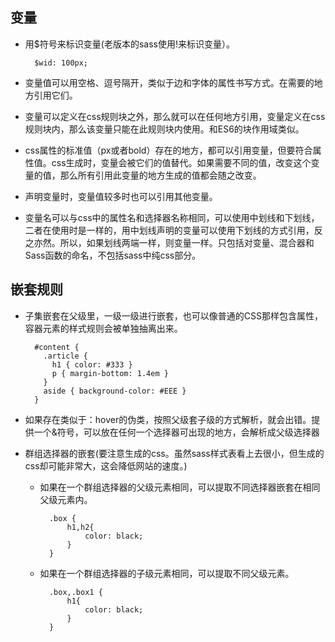 ## 变量
- 用$符号来标识变量(老版本的sass使用!来标识变量）。

		$wid: 100px;
- 变量值可以用空格、逗号隔开，类似于边和字体的属性书写方式。在需要的地方引用它们。
- 变量可以定义在css规则块之外，那么就可以在任何地方引用，变量定义在css规则块内，那么该变量只能在此规则块内使用。和ES6的块作用域类似。
- css属性的标准值（px或者bold）存在的地方，都可以引用变量，但要符合属性值。css生成时，变量会被它们的值替代。如果需要不同的值，改变这个变量的值，那么所有引用此变量的地方生成的值都会随之改变。
- 声明变量时，变量值较多时也可以引用其他变量。
- 变量名可以与css中的属性名和选择器名称相同，可以使用中划线和下划线，二者在使用时是一样的，用中划线声明的变量可以使用下划线的方式引用，反之亦然。所以，如果划线两端一样，则变量一样。只包括对变量、混合器和Sass函数的命名，不包括sass中纯css部分。

## 嵌套规则
- 子集嵌套在父级里，一级一级进行嵌套，也可以像普通的CSS那样包含属性，容器元素的样式规则会被单独抽离出来。

		#content {
		  .article {
		    h1 { color: #333 }
		    p { margin-bottom: 1.4em }
		  }
		  aside { background-color: #EEE }
		}
- 如果存在类似于：hover的伪类，按照父级套子级的方式解析，就会出错。提供一个&符号，可以放在任何一个选择器可出现的地方，会解析成父级选择器
- 群组选择器的嵌套(要注意生成的css。虽然sass样式表看上去很小，但生成的css却可能非常大，这会降低网站的速度。)
	- 如果在一个群组选择器的父级元素相同，可以提取不同选择器嵌套在相同父级元素内。

			.box {
			    h1,h2{
			        color: black;
			    }
			}
	- 如果在一个群组选择器的子级元素相同，可以提取不同父级元素。

			.box,.box1 {
			    h1{
			        color: black;
			    }
			}

